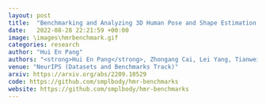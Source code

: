 ```yaml
---
layout: post
title:  "Benchmarking and Analyzing 3D Human Pose and Shape Estimation Beyond Algorithms"
date:   2022-08-28 22:21:59 +00:00
image: \images\hmrbenchmark.gif
categories: research
author: "Hui En Pang"
authors: "<strong>Hui En Pang</strong>, Zhongang Cai, Lei Yang, Tianwei Zhang, Ziwei Liu"
venue: "NeurIPS (Datasets and Benchmarks Track)"
arxiv: https://arxiv.org/abs/2209.10529
code: https://github.com/smplbody/hmr-benchmarks
website: https://github.com/smplbody/hmr-benchmarks
---
```


